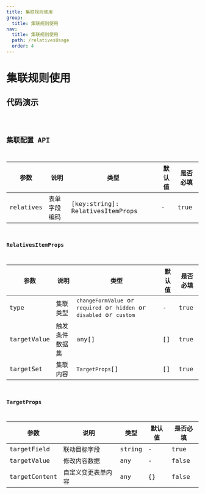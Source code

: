 ```yaml
---
title: 集联规则使用
group:
  title: 集联规则使用
nav:
  title: 集联规则使用
  path: /relativesUsage
  order: 4
---
```


# 集联规则使用

## 代码演示

<code src="./relativesUsage.tsx" />

## 集联配置 API

| 参数      | 说明         | 类型                             | 默认值 | 是否必填 |
| --------- | ------------ | -------------------------------- | ------ | -------- |
| relatives | 表单字段编码 | [key:string]: RelativesItemProps | -      | true     |

### RelativesItemProps

| 参数        | 说明           | 类型                                                                  | 默认值 | 是否必填 |
| ----------- | -------------- | --------------------------------------------------------------------- | ------ | -------- |
| type        | 集联类型       | `changeFormValue` or `required` or `hidden` or `disabled` or `custom` | -      | true     |
| targetValue | 触发条件数据集 | any[]                                                                 | []     | true     |
| targetSet   | 集联内容       | `TargetProps`[]                                                       | []     | true     |

### TargetProps

| 参数          | 说明               | 类型   | 默认值 | 是否必填 |
| ------------- | ------------------ | ------ | ------ | -------- |
| targetField   | 联动目标字段       | string | -      | true     |
| targetValue   | 修改内容数据       | any    | -      | false    |
| targetContent | 自定义变更表单内容 | any    | {}     | false    |
